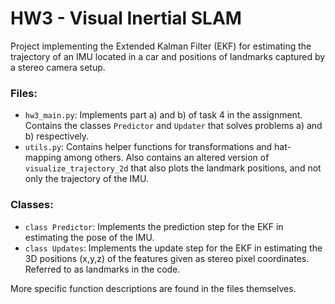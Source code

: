 # HW3 - Visual Inertial SLAM

Project implementing the Extended Kalman Filter (EKF) for estimating the trajectory of an IMU located in a car and positions of landmarks captured by a stereo camera setup.

### Files:
* `hw3_main.py`: Implements part a) and b) of task 4 in the assignment. Contains the classes `Predictor` and `Updater` that solves problems a) and b) respectively.
* `utils.py`: Contains helper functions for transformations and hat-mapping among others. Also contains an altered version of `visualize_trajectory_2d` that also plots the landmark positions, and not only the trajectory of the IMU.

### Classes: 
* `class Predictor`: Implements the prediction step for the EKF in estimating the pose of the IMU. 
* `class Updates`: Implements the update step for the EKF in estimating the 3D positions (x,y,z) of the features given as stereo pixel coordinates. Referred to as landmarks in the code.

More specific function descriptions are found in the files themselves.
